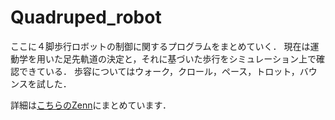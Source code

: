 # Quadruped_robot
ここに４脚歩行ロボットの制御に関するプログラムをまとめていく．
現在は運動学を用いた足先軌道の決定と，それに基づいた歩行をシミュレーション上で確認できている．
歩容についてはウォーク，クロール，ペース，トロット，バウンスを試した．

詳細は[こちらのZenn](https://zenn.dev/shimbei/scraps/426bdec27678f5)にまとめています．
